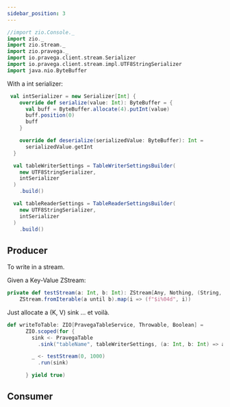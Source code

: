 ```yaml
---
sidebar_position: 3
---
```


```scala mdoc:invisible
//import zio.Console._
import zio._
import zio.stream._
import zio.pravega._
import io.pravega.client.stream.Serializer
import io.pravega.client.stream.impl.UTF8StringSerializer
import java.nio.ByteBuffer


```

With a int serializer:

```scala mdoc:silent
 val intSerializer = new Serializer[Int] {
    override def serialize(value: Int): ByteBuffer = {
      val buff = ByteBuffer.allocate(4).putInt(value)
      buff.position(0)
      buff
    }

    override def deserialize(serializedValue: ByteBuffer): Int =
      serializedValue.getInt
  }

  val tableWriterSettings = TableWriterSettingsBuilder(
    new UTF8StringSerializer,
    intSerializer
  )
    .build()

  val tableReaderSettings = TableReaderSettingsBuilder(
    new UTF8StringSerializer,
    intSerializer
  )
    .build()
```

## Producer

To write in a stream.

Given a Key-Value ZStream:
```scala mdoc:silent
private def testStream(a: Int, b: Int): ZStream[Any, Nothing, (String, Int)] =
    ZStream.fromIterable(a until b).map(i => (f"$i%04d", i))
```

Just allocate a (K, V) sink ... et voilà.

```scala mdoc:silent
def writeToTable: ZIO[PravegaTableService, Throwable, Boolean] =
      ZIO.scoped(for {
        sink <- PravegaTable
          .sink("tableName", tableWriterSettings, (a: Int, b: Int) => a + b)

        _ <- testStream(0, 1000)
          .run(sink)

      } yield true)
``` 
## Consumer


